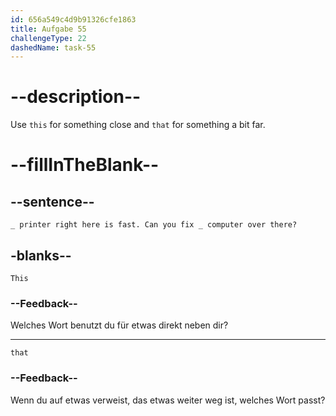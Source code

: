 ```yaml
---
id: 656a549c4d9b91326cfe1863
title: Aufgabe 55
challengeType: 22
dashedName: task-55
---
```


# --description--

Use `this` for something close and `that` for something a bit far.

# --fillInTheBlank--

## --sentence--

`_ printer right here is fast. Can you fix _ computer over there?`

## -blanks--

`This`

### --Feedback--

Welches Wort benutzt du für etwas direkt neben dir?

---

`that`

### --Feedback--

Wenn du auf etwas verweist, das etwas weiter weg ist, welches Wort passt?
